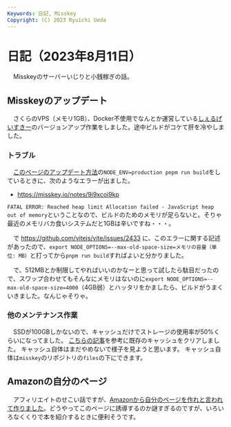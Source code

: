 ```yaml
---
Keywords: 日記, Misskey
Copyright: (C) 2023 Ryuichi Ueda
---
```


# 日記（2023年8月11日）

　Misskeyのサーバーいじりと小銭稼ぎの話。

## Misskeyのアップデート

　さくらのVPS（メモリ1GB）、Docker不使用でなんとか運営している[しぇるげいすきー](https://mi.shellgei.org/)のバージョンアップ作業をしました。途中ビルドがコケて肝を冷やしました。


### トラブル

　[このページのアップデート方法](https://misskey-hub.net/docs/install/manual.html#misskey%E3%81%AE%E3%82%A2%E3%83%83%E3%83%95%E3%82%9A%E3%83%86%E3%82%99%E3%83%BC%E3%83%88%E6%96%B9%E6%B3%95)の`NODE_ENV=production pnpm run build`をしているときに、次のようなエラーが出ました。

* https://misskey.io/notes/9i9xcoi9kp


`FATAL ERROR: Reached heap limit Allocation failed - JavaScript heap out of memory`ということなので、ビルドのためのメモリが足らないと。そりゃ最近のメモリバカ食いシステムだと1GBは辛いですね・・・。

　で https://github.com/vitejs/vite/issues/2433 に、このエラーに関する記述があったので、`export NODE_OPTIONS=--max-old-space-size=メモリの容量（単位: MB）`と打ってから`pnpm run build`すればよいと分かりました。

　で、512MBとか制限してやればいいのかなーと思って試したら駄目だったので、スワップ合わせてもそんなにメモリはないのに`export NODE_OPTIONS=--max-old-space-size=4000`（4GB弱）とハッタリをかましたら、ビルドがうまくいきました。なんじゃそりゃ。

### 他のメンテナンス作業

　SSDが100GBしかないので、キャッシュだけでストレージの使用率が50%くらいになってました。
[こちらの記事](https://blog.usuyuki.net/misskey_image_cache)を参考に既存のキャッシュをクリアしました。
キャッシュ自体はまだやめないで様子を見ようと思います。
キャッシュ自体は`misskey`のリポジトリの`files`の下にできます。


## Amazonの自分のページ

　アフィリエイトのせこい話ですが、[Amazonから自分のページを作れと言われて作りました](https://www.amazon.co.jp/shop/ryuichiueda)。どうやってこのページに誘導するのか謎すぎるのですが、いろいろなくくりで本を紹介するときに便利そうです。
